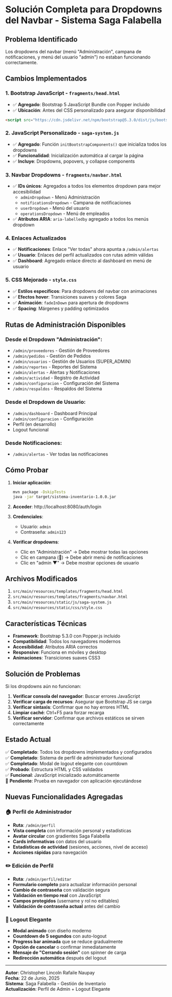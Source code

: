 # Solución Completa para Dropdowns del Navbar - Sistema Saga Falabella

## Problema Identificado
Los dropdowns del navbar (menú "Administración", campana de notificaciones, y menú del usuario "admin") no estaban funcionando correctamente.

## Cambios Implementados

### 1. **Bootstrap JavaScript** - `fragments/head.html`
- ✅ **Agregado**: Bootstrap 5 JavaScript Bundle con Popper incluido
- ✅ **Ubicación**: Antes del CSS personalizado para asegurar disponibilidad
```html
<script src="https://cdn.jsdelivr.net/npm/bootstrap@5.3.0/dist/js/bootstrap.bundle.min.js"></script>
```

### 2. **JavaScript Personalizado** - `saga-system.js`
- ✅ **Agregado**: Función `initBootstrapComponents()` que inicializa todos los dropdowns
- ✅ **Funcionalidad**: Inicialización automática al cargar la página
- ✅ **Incluye**: Dropdowns, popovers, y collapse components

### 3. **Navbar Dropdowns** - `fragments/navbar.html`
- ✅ **IDs únicos**: Agregados a todos los elementos dropdown para mejor accesibilidad
  - `adminDropdown` - Menú Administración
  - `notificationsDropdown` - Campana de notificaciones  
  - `userDropdown` - Menú del usuario
  - `operationsDropdown` - Menú de empleados
- ✅ **Atributos ARIA**: `aria-labelledby` agregado a todos los menús dropdown

### 4. **Enlaces Actualizados**
- ✅ **Notificaciones**: Enlace "Ver todas" ahora apunta a `/admin/alertas`
- ✅ **Usuario**: Enlaces del perfil actualizados con rutas admin válidas
- ✅ **Dashboard**: Agregado enlace directo al dashboard en menú de usuario

### 5. **CSS Mejorado** - `style.css`
- ✅ **Estilos específicos**: Para dropdowns del navbar con animaciones
- ✅ **Efectos hover**: Transiciones suaves y colores Saga
- ✅ **Animación**: `fadeInDown` para apertura de dropdowns
- ✅ **Spacing**: Márgenes y padding optimizados

## Rutas de Administración Disponibles

### Desde el Dropdown "Administración":
- `/admin/proveedores` - Gestión de Proveedores
- `/admin/pedidos` - Gestión de Pedidos  
- `/admin/usuarios` - Gestión de Usuarios (SUPER_ADMIN)
- `/admin/reportes` - Reportes del Sistema
- `/admin/alertas` - Alertas y Notificaciones
- `/admin/actividad` - Registro de Actividad
- `/admin/configuracion` - Configuración del Sistema
- `/admin/respaldos` - Respaldos del Sistema

### Desde el Dropdown de Usuario:
- `/admin/dashboard` - Dashboard Principal
- `/admin/configuracion` - Configuración  
- Perfil (en desarrollo)
- Logout funcional

### Desde Notificaciones:
- `/admin/alertas` - Ver todas las notificaciones

## Cómo Probar

1. **Iniciar aplicación**: 
   ```bash
   mvn package -DskipTests
   java -jar target/sistema-inventario-1.0.0.jar
   ```

2. **Acceder**: http://localhost:8080/auth/login

3. **Credenciales**: 
   - Usuario: `admin`
   - Contraseña: `admin123`

4. **Verificar dropdowns**:
   - Clic en "Administración" → Debe mostrar todas las opciones
   - Clic en campana (🔔) → Debe abrir menú de notificaciones
   - Clic en "admin ▼" → Debe mostrar opciones de usuario

## Archivos Modificados

1. `src/main/resources/templates/fragments/head.html`
2. `src/main/resources/templates/fragments/navbar.html` 
3. `src/main/resources/static/js/saga-system.js`
4. `src/main/resources/static/css/style.css`

## Características Técnicas

- **Framework**: Bootstrap 5.3.0 con Popper.js incluido
- **Compatibilidad**: Todos los navegadores modernos
- **Accesibilidad**: Atributos ARIA correctos
- **Responsive**: Funciona en móviles y desktop
- **Animaciones**: Transiciones suaves CSS3

## Solución de Problemas

Si los dropdowns aún no funcionan:

1. **Verificar consola del navegador**: Buscar errores JavaScript
2. **Verificar carga de recursos**: Asegurar que Bootstrap JS se carga
3. **Verificar sintaxis**: Confirmar que no hay errores HTML
4. **Limpiar caché**: Ctrl+F5 para forzar recarga
5. **Verificar servidor**: Confirmar que archivos estáticos se sirven correctamente

## Estado Actual

✅ **Completado**: Todos los dropdowns implementados y configurados  
✅ **Completado**: Sistema de perfil de administrador funcional  
✅ **Completado**: Modal de logout elegante con countdown  
✅ **Probado**: Estructura HTML y CSS validados  
✅ **Funcional**: JavaScript inicializado automáticamente  
🔄 **Pendiente**: Prueba en navegador con aplicación ejecutándose

## Nuevas Funcionalidades Agregadas

### 🏠 **Perfil de Administrador**
- **Ruta**: `/admin/perfil` 
- **Vista completa** con información personal y estadísticas
- **Avatar circular** con gradientes Saga Falabella
- **Cards informativas** con datos del usuario
- **Estadísticas de actividad** (sesiones, acciones, nivel de acceso)
- **Acciones rápidas** para navegación

### ✏️ **Edición de Perfil**
- **Ruta**: `/admin/perfil/editar`
- **Formulario completo** para actualizar información personal
- **Cambio de contraseña** con validación segura
- **Validación en tiempo real** con JavaScript
- **Campos protegidos** (username y rol no editables)
- **Validación de contraseña actual** antes del cambio

### 🚪 **Logout Elegante**
- **Modal animado** con diseño moderno
- **Countdown de 5 segundos** con auto-logout
- **Progress bar animada** que se reduce gradualmente
- **Opción de cancelar** o confirmar inmediatamente
- **Mensaje de "Cerrando sesión"** con spinner de carga
- **Redirección automática** después del logout

---

**Autor**: Christopher Lincoln Rafaile Naupay  
**Fecha**: 22 de Junio, 2025  
**Sistema**: Saga Falabella - Gestión de Inventario  
**Actualización**: Perfil de Admin + Logout Elegante
